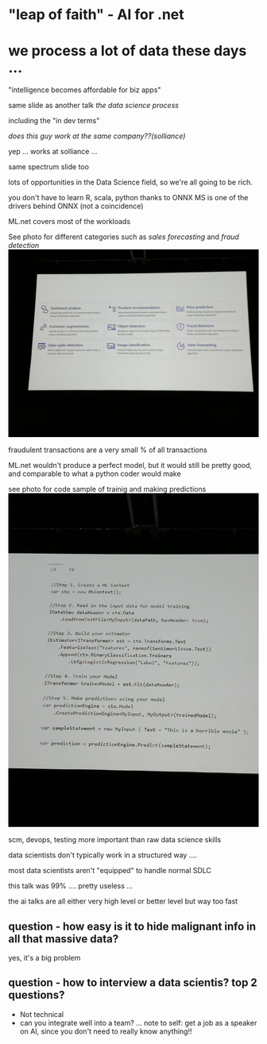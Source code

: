 # "leap of faith" - AI for .net

# we process a lot of data these days ...

"intelligence becomes affordable for biz apps"

same slide as another talk *the data science process*

including the "in dev terms"

_does this guy work at the same company??(solliance)_

yep ... works at solliance ...

same spectrum slide too

lots of opportunities in the Data Science field, so we're all going to be rich.

you don't have to learn R, scala, python thanks to ONNX
  MS is one of the drivers behind ONNX (not a coincidence)

ML.net covers most of the workloads

See photo for different categories such as *sales forecasting* and *fraud detection*
![Categories](images/categories.jpg)

fraudulent transactions are a very small % of all transactions

ML.net wouldn't produce a perfect model, but it would still be pretty good, and comparable to what a python coder would make

see photo for code sample of trainig and making predictions
![code sample](images/ml-sample.jpg)

scm, devops, testing more important than raw data science skills

data scientists don't typically work in a structured way .... 

most data scientists aren't "equipped" to handle normal SDLC

this talk was 99% .... pretty useless ...

the ai talks are all either very high level or better level but way too fast

## question - how easy is it to hide malignant info in all that massive data?
yes, it's a big problem

## question - how to interview a data scientis? top 2 questions?
 - Not technical
 - can you integrate well into a team?
   ... note to self: get a job as a speaker on AI, since you don't need to really know anything!!
  
